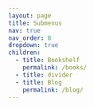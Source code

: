 ```yaml
---
layout: page
title: Submenus
nav: true
nav_order: 8
dropdown: true
children:
  - title: Bookshelf
    permalink: /books/
  - title: divider
  - title: Blog 
    permalink: /blog/
---
```

